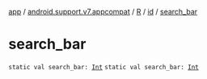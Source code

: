 [app](../../../index.md) / [android.support.v7.appcompat](../../index.md) / [R](../index.md) / [id](index.md) / [search_bar](.)

# search_bar

`static val search_bar: `[`Int`](https://kotlinlang.org/api/latest/jvm/stdlib/kotlin/-int/index.html)
`static val search_bar: `[`Int`](https://kotlinlang.org/api/latest/jvm/stdlib/kotlin/-int/index.html)